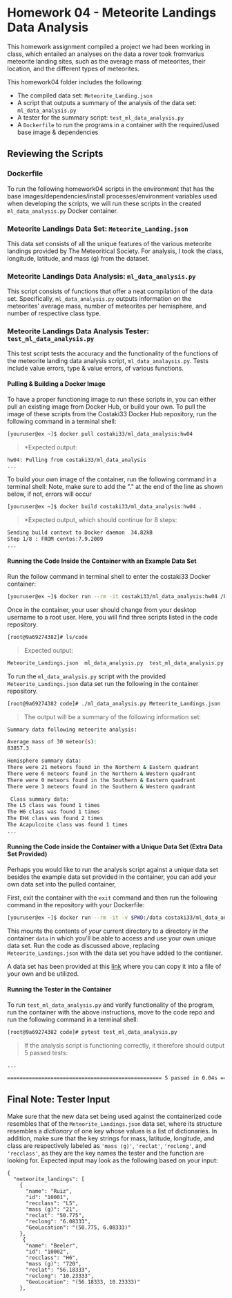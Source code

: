 # Homework 04 - Meteorite Landings Data Analysis 

This homework assignment compiled a project we had been working in class, which entailed an analyses on the data a rover took fromvarius meteorite landing sites, such as the average mass of meteorites, their location, and the different types of meteorites. 

This homework04 folder includes the following:
- The compiled data set: ```Meteorite_Landing.json```
- A script that outputs a summary of the analysis of the data set: ```ml_data_analysis.py```
- A tester for the summary script: ```test_ml_data_analysis.py```
- A ```Dockerfile``` to run the programs in a container with the required/used base image & dependencies

## Reviewing the Scripts

### Dockerfile
To run the following homework04 scripts in the environment that has the base images/dependencies/install processes/environment variables used when developing the scripts, we will run these scripts in the created ```ml_data_analysis.py``` Docker container.

### Meteorite Landings Data Set: ```Meteorite_Landing.json```
This data set consists of all the unique features of the various meteorite landings provided by The Meteoritical Society. For analysis, I took the class, longitude, latitude, and mass (g) from the dataset.

### Meteorite Landings Data Analysis: ```ml_data_analysis.py```
This script consists of functions that offer a neat compilation of the data set. Specifically, ```ml_data_analysis.py``` outputs information on the meteorites' average mass, number of meteorites per hemisphere, and number of respective class type.

### Meteorite Landings Data Analysis Tester: ```test_ml_data_analysis.py```
This test script tests the accuracy and the functionality of the functions of the meteorite landing data analysis script, ```ml_data_analaysis.py```. Tests include value errors, type & value errors, of various functions. 

#### Pulling & Building a Docker Image
To have a proper functioning image to run these scripts in, you can either pull an existing image from Docker Hub, or build your own. 
To pull the image of these scripts from the Costaki33 Docker Hub repository, run the following command in a terminal shell:  
```bash
[youruser@ex ~]$ docker pull costaki33/ml_data_analysis:hw04 
```
> *Expected output: 
```sh
hw04: Pulling from costaki33/ml_data_analysis
...
```   
To build your own image of the container, run the following command in a terminal shell:
Note, make sure to add the "." at the end of the line as shown below, if not, errors will occur
```sh
[youruser@ex ~]$ docker build costaki33/ml_data_analysis:hw04 .
```
> *Expected output, which should continue for 8 steps: 
```sh
Sending build context to Docker daemon  34.82kB
Step 1/8 : FROM centos:7.9.2009
...
```  
#### Running the Code Inside the Container with an Example Data Set
Run the follow command in terminal shell to enter the costaki33 Docker container:
```sh
[youruser@ex ~]$ docker run --rm -it costaki33/ml_data_analysis:hw04 /bin/bash
```
Once in the container, your user should change from your desktop username to a root user. Here, you will find three scripts listed in the code repository. 
```sh 
[root@9a69274382]# ls/code
```
> Expected output: 
```sh
Meteorite_Landings.json  ml_data_analysis.py  test_ml_data_analysis.py
```
To run the ```ml_data_analysis.py``` script with the provided ```Meteorite_Landings.json``` data set run the following in the container repository.
```sh
[root@9a69274382 code]# ./ml_data_analysis.py Meteorite_Landings.json
```
> The output will be a summary of the following information set:
```bash 
Summary data following meteorite analysis:

Average mass of 30 meteor(s):
83857.3

Hemisphere summary data:
There were 21 meteors found in the Northern & Eastern quadrant
There were 6 meteors found in the Northern & Western quadrant
There were 0 meteors found in the Southern & Eastern quadrant
There were 3 meteors found in the Southern & Western quadrant

 Class summary data:
The L5 class was found 1 times
The H6 class was found 1 times
The EH4 class was found 2 times
The Acapulcoite class was found 1 times
...
```
#### Running the Code inside the Container with a Unique Data Set (Extra Data Set Provided)
Perhaps you would like to run the analysis script against a unique data set besides the example data set provided in the container, you can add your own data set into the pulled container, 

First, exit the container with the ```exit``` command and then run the following command in the repository with your Dockerfile:
```sh
[youruser@ex ~]$ docker run --rm -it -v $PWD:/data costaki33/ml_data_analysis:hw04 /bin/bash
```
This mounts the contents of *your* current directory to a directory *in the* container ```data``` in which you'll be able to access and use your own unique data set. Run the code as discussed above, replacing ```Meteorite_Landings.json``` with the data set you have added to the contianer.

A data set has been provided at this [link](https://raw.githubusercontent.com/wjallen/coe332-sample-data/main/ML_Data_Sample.json) where you can copy it into a file of your own and be utilized. 

#### Running the Tester in the Container
To run ```test_ml_data_analysis.py``` and verify functionality of the program, run the container with the above instructions, move to the code repo and run the following command in a terminal shell:
```sh
[root@9a69274382 code]# pytest test_ml_data_analysis.py
```
> If the analysis script is functioning correctly, it therefore should output 5 passed tests:
```sh +
...                                                                                     [100%]

================================================== 5 passed in 0.04s ===================================================
```
## Final Note: Tester Input
Make sure that the new data set being used against the containerized code resembles that of the ```Meteorite_Landings.json``` data set, where its structure resembles a *dictionary* of one key whose values is a list of dictionaries. 
In addition, make sure that the key strings for mass, latitude, longitude, and class are respectively labeled as ```'mass (g)'```, ```'reclat'```, ```'reclong'```, and ```'recclass'```, as they are the key names the tester and the function are looking for. 
Expected input may look as the following based on your input:
```
{
  "meteorite_landings": [
    {
      "name": "Ruiz",
      "id": "10001",
      "recclass": "L5",
      "mass (g)": "21",
      "reclat": "50.775",
      "reclong": "6.08333",
      "GeoLocation": "(50.775, 6.08333)"
    },
     {
      "name": "Beeler",
      "id": "10002",
      "recclass": "H6",
      "mass (g)": "720",
      "reclat": "56.18333",
      "reclong": "10.23333",
      "GeoLocation": "(56.18333, 10.23333)"
    },

